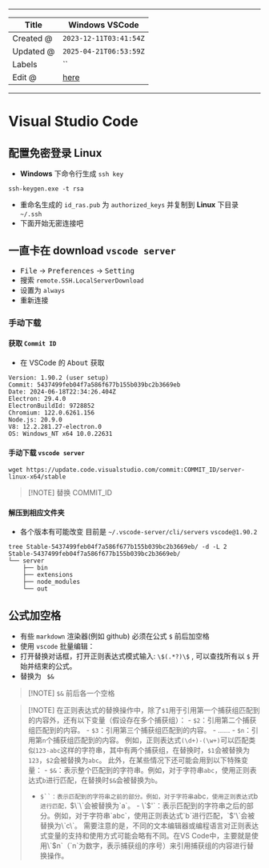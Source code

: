 -----

| Title     | Windows VSCode                                       |
| --------- | ---------------------------------------------------- |
| Created @ | `2023-12-11T03:41:54Z`                               |
| Updated @ | `2025-04-21T06:53:59Z`                               |
| Labels    | \`\`                                                 |
| Edit @    | [here](https://github.com/junxnone/xwiki/issues/299) |

-----

# Visual Studio Code

## 配置免密登录 Linux

  - **Windows** 下命令行生成 `ssh key`

<!-- end list -->

    ssh-keygen.exe -t rsa

  - 重命名生成的 `id_ras.pub` 为 `authorized_keys` 并复制到 **Linux** 下目录 `~/.ssh`
  - 下面开始无密连接吧

## 一直卡在 download `vscode server`

  - <kbd>File</kbd> -\> <kbd>Preferences</kbd> -\> <kbd>Setting</kbd>
  - 搜索 `remote.SSH.LocalServerDownload`
  - 设置为 `always`
  - 重新连接

### 手动下载

#### 获取 `Commit ID`

  - 在 VSCode 的 <kbd>About</kbd> 获取

<!-- end list -->

    Version: 1.90.2 (user setup)
    Commit: 5437499feb04f7a586f677b155b039bc2b3669eb
    Date: 2024-06-18T22:34:26.404Z
    Electron: 29.4.0
    ElectronBuildId: 9728852
    Chromium: 122.0.6261.156
    Node.js: 20.9.0
    V8: 12.2.281.27-electron.0
    OS: Windows_NT x64 10.0.22631

#### 手动下载 `vscode server`

    wget https://update.code.visualstudio.com/commit:COMMIT_ID/server-linux-x64/stable

> \[\!NOTE\] 替换 COMMIT\_ID

#### 解压到相应文件夹

  - 各个版本有可能改变 目前是 `~/.vscode-server/cli/servers` `vscode@1.90.2`

<!-- end list -->

    tree Stable-5437499feb04f7a586f677b155b039bc2b3669eb/ -d -L 2
    Stable-5437499feb04f7a586f677b155b039bc2b3669eb/
    └── server
        ├── bin
        ├── extensions
        ├── node_modules
        └── out

## 公式加空格

  - 有些 `markdown` 渲染器(例如 github) 必须在公式 `$` 前后加空格
  - 使用 `vscode` 批量编辑：
  - 打开替换对话框，打开正则表达式模式输入: `\$(.*?)\$` , 可以查找所有以 `$` 开始并结束的公式。
  - 替换为 `  $&  `

> \[\!NOTE\] `$&` 前后各一个空格

> \[\!NOTE\] 在正则表达式的替换操作中，除了`$1`用于引用第一个捕获组匹配到的内容外，还有以下变量（假设存在多个捕获组）： -
> `$2`：引用第二个捕获组匹配到的内容。 - `$3`：引用第三个捕获组匹配到的内容。 - …… -
> `$n`：引用第`n`个捕获组匹配到的内容。
> 例如，正则表达式`(\d+)-(\w+)`可以匹配类似`123-abc`这样的字符串，其中有两个捕获组，在替换时，`$1`会被替换为`123`，`$2`会被替换为`abc`。
> 此外，在某些情况下还可能会用到以下特殊变量： -
> `$&`：表示整个匹配到的字符串。例如，对于字符串`abc`，使用正则表达式`b`进行匹配，在替换时`$&`会被替换为`b`。
> - `$``：表示匹配到的字符串之前的部分。例如，对于字符串`abc`，使用正则表达式`b`进行匹配，`$\`\`会被替换为`a`。 -
> \`$'\`：表示匹配到的字符串之后的部分。例如，对于字符串\`abc\`，使用正则表达式\`b\`进行匹配，\`$'\`会被替换为\`c\`。
> 需要注意的是，不同的文本编辑器或编程语言对正则表达式变量的支持和使用方式可能会略有不同。在VS
> Code中，主要就是使用\`$n\`（\`n\`为数字，表示捕获组的序号）来引用捕获组的内容进行替换操作。
